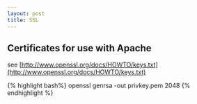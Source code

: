```yaml
---
layout: post
title: SSL
---
```

## Certificates for use with Apache

see [http://www.openssl.org/docs/HOWTO/keys.txt](http://www.openssl.org/docs/HOWTO/keys.txt)

{% highlight bash%}
openssl genrsa -out privkey.pem 2048
{% endhighlight %}
